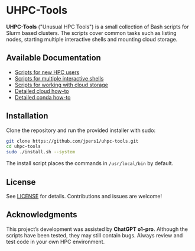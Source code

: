 # UHPC-Tools

**UHPC-Tools** ("Unusual HPC Tools") is a small collection of Bash scripts for Slurm based clusters. The scripts cover common tasks such as listing nodes, starting multiple interactive shells and mounting cloud storage.

## Available Documentation
- [Scripts for new HPC users](docs/new_user_tools.md)
- [Scripts for multiple interactive shells](docs/multi_shell_tools.md)
- [Scripts for working with cloud storage](docs/cloud_tools.md)
- [Detailed cloud how-to](CLOUD_HOWTO.md)
- [Detailed conda how-to](CONDA_HOWTO.md)

## Installation
Clone the repository and run the provided installer with sudo:
```bash
git clone https://github.com/jpers1/uhpc-tools.git
cd uhpc-tools
sudo ./install.sh --system
```
The install script places the commands in `/usr/local/bin` by default.

## License
See [LICENSE](LICENSE) for details. Contributions and issues are welcome!

## Acknowledgments
This project’s development was assisted by **ChatGPT o1-pro**. Although the scripts have been tested, they may still contain bugs. Always review and test code in your own HPC environment.
